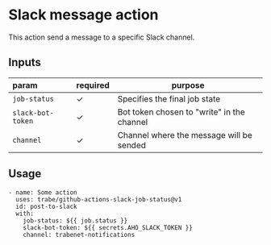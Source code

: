 # Slack message action

This action send a message to a specific Slack channel.

## Inputs

| param            | required | purpose                                       |
|:-----------------|:---------|-----------------------------------------------|
|`job-status`      | ✓        | Specifies the final job state                 |
|`slack-bot-token` | ✓        | Bot token chosen to "write" in the channel    |
|`channel`         | ✓        | Channel where the message will be sended      |

## Usage

```
- name: Some action
  uses: trabe/github-actions-slack-job-status@v1
  id: post-to-slack
  with:
    job-status: ${{ job.status }}
    slack-bot-token: ${{ secrets.AHO_SLACK_TOKEN }}
    channel: trabenet-notifications
```
